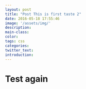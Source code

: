 ```yaml
---
layout: post
title: "Post This is first taste 2"
date: 2016-05-18 17:55:46
image: '/assets/img/'
description:
main-class:
color:
tags: css
categories:
twitter_text:
introduction:
---
```


# Test again


